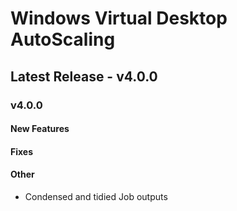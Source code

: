 # Windows Virtual Desktop AutoScaling


## Latest Release - v4.0.0

### v4.0.0
#### New Features


#### Fixes


#### Other
* Condensed and tidied Job outputs
